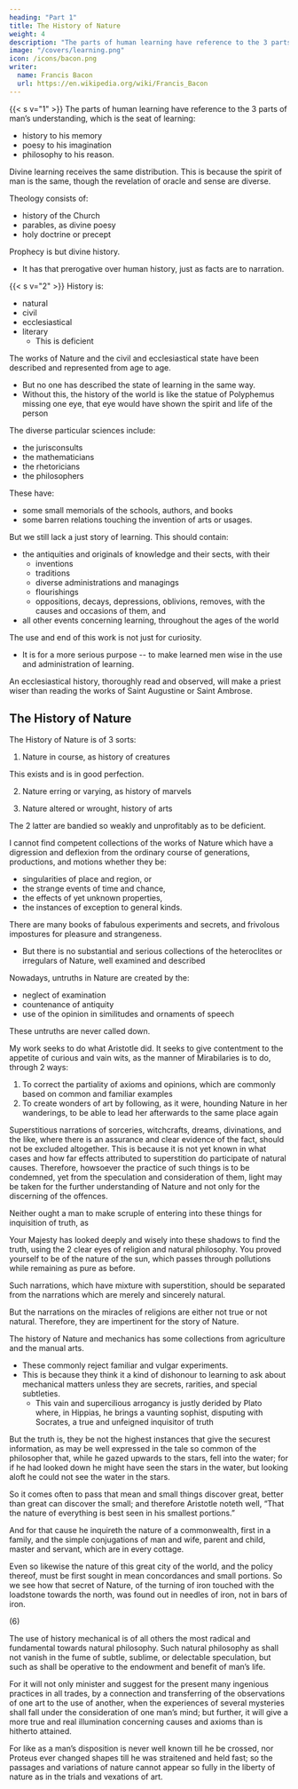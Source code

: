 ```yaml
---
heading: "Part 1"
title: The History of Nature
weight: 4
description: "The parts of human learning have reference to the 3 parts of man’s understanding, which is the seat of learning"
image: "/covers/learning.png"
icon: /icons/bacon.png
writer:
  name: Francis Bacon
  url: https://en.wikipedia.org/wiki/Francis_Bacon
---
```



{{< s v="1" >}} The parts of human learning have reference to the 3 parts of man’s understanding, which is the seat of learning:
- history to his memory
- poesy to his imagination
- philosophy to his reason.  

Divine learning receives the same distribution. This is because the spirit of man is the same, though the revelation of oracle and sense are diverse. 

Theology consists of:
- history of the Church
- parables, as divine poesy
- holy doctrine or precept

Prophecy is but divine history. 
- It has that prerogative over human history, just as facts are to narration.  <!-- the narration may be before the fact as well as after. -->


{{< s v="2" >}} History is:
- natural
- civil
- ecclesiastical
- literary
  - This is deficient

<!-- The first three are extant. The fourth is deficient.   -->

<!-- For no man hath propounded to himself the general state of learning to be  -->

The works of Nature and the civil and ecclesiastical state have been described and represented from age to age.
- But no one has described the state of learning in the same way.
- Without this, the history of the world is like the statue of Polyphemus missing one eye, that eye would have shown the spirit and life of the person 
<!-- with his eye out, that part being wanting which doth most show .  -->

The diverse particular sciences include: 
- the jurisconsults
- the mathematicians
- the rhetoricians
- the philosophers

These have:
- some small memorials of the schools, authors, and books
- some barren relations touching the invention of arts or usages.  

But we still lack a just story of learning. This should contain:
- the antiquities and originals of knowledge and their sects, with their
  - inventions
  - traditions
  - diverse administrations and managings
  - flourishings
  - oppositions, decays, depressions, oblivions, removes, with the causes and occasions of them, and
-  all other events concerning learning, throughout the ages of the world


The use and end of this work is not just for curiosity<!--  or satisfaction of those that are the lovers of learning, -->.
- It is for a more serious purpose -- to make learned men wise in the use and administration of learning. 

An ecclesiastical history, thoroughly read and observed, will make a <!-- divine --> priest wiser than reading the works of Saint Augustine or Saint Ambrose. <!-- is ’s works that will make so wise a divine as  -->

<!-- , and the same reason is of learning. -->

<!-- (3) -->

## The History of Nature

The History of Nature is of 3 sorts:

1. Nature in course, as history of creatures

This exists and is in good perfection.

2. Nature erring or varying, as history of marvels

3. Nature altered or wrought, history of arts

The 2 latter are bandied so weakly and unprofitably as to be deficient.  

I cannot find competent collections of the works of Nature which have a digression and deflexion from the ordinary course of generations, productions, and motions whether they be:
- singularities of place and region, or
- the strange events of time and chance,
- the effects of yet unknown properties,
- the instances of exception to general kinds. 

There are many books of fabulous experiments and secrets, and frivolous impostures for pleasure and strangeness. 
- But there is no substantial and serious collections of the heteroclites or irregulars of Nature, well examined and described
<!-- , specially not with due rejection of fables and popular errors.  -->

Nowadays, untruths in Nature are created by the:
- neglect of examination
- countenance of antiquity
- use of the opinion in similitudes and ornaments of speech

These untruths are never called down.

<!-- (4)  -->

My work seeks to do what Aristotle did. It seeks to give contentment to the appetite of curious and vain wits, as the manner of Mirabilaries is to do, through 2 ways:

<!-- The use of this work, honoured with a precedent in Aristotle, is nothing less than to  -->

1. To correct the partiality of axioms and opinions, which are commonly based on common and familiar examples 
2. To create wonders of art by following, as it were, hounding Nature in her wanderings, to be able to lead her afterwards to the same place again

<!-- the other because from the wonders of Nature is the nearest intelligence and passage towards the wonders of art, for it is no more but by following and,  -->

<!-- Neither am I of opinion, in this history of marvels, that  -->

Superstitious narrations of sorceries, witchcrafts, dreams, divinations, and the like, where there is an assurance and clear evidence of the fact, should not be excluded altogether. This is because it is not yet known in what cases and how far effects attributed to superstition do participate of natural causes. Therefore, howsoever the practice of such things is to be condemned, yet from the speculation and consideration of them, light may be taken for the further understanding of Nature and not only for the discerning of the offences.   

Neither ought a man to make scruple of entering into these things for inquisition of truth, as 

Your Majesty has looked deeply and wisely into these shadows to find the truth, using the 2 clear eyes of religion and natural philosophy. You  proved yourself to be of the nature of the sun, which passes through pollutions while remaining as pure as before.

Such narrations, which have mixture with superstition, should be separated from the narrations which are merely and sincerely natural. 

But the narrations on the miracles of religions are either not true or not natural. Therefore, they are impertinent for the story of Nature.

<!-- (5)  -->

<!-- , wrought or mechanical, -->
The history of Nature and mechanics has some collections from agriculture and the manual arts. 
- These commonly reject familiar and vulgar experiments.
- This is because they think it a kind of dishonour to learning to ask about mechanical matters unless they are secrets, rarities, and special subtleties.
  - This vain and supercilious arrogancy is justly derided by Plato where, in Hippias, he brings a vaunting sophist, disputing with Socrates, a true and unfeigned inquisitor of truth
<!-- - ; where, the subject being touching beauty, Socrates, after his wandering manner of inductions, put first an example of a fair virgin, and then of a fair horse, and then of a fair pot well glazed, whereat Hippias was offended, and said, “More than for courtesy’s sake, he did think much to dispute with any that did allege such base and sordid instances.” Whereunto Socrates answereth, “You have reason, and it becomes you well, being a man so trim in your vestments,” &c., and so goeth on in an irony.   -->

But the truth is, they be not the highest instances that give the securest information, as may be well expressed in the tale so common of the philosopher that, while he gazed upwards to the stars, fell into the water; for if he had looked down he might have seen the stars in the water, but looking aloft he could not see the water in the stars.

So it comes often to pass that mean and small things discover great, better than great can discover the small; and therefore Aristotle noteth well, “That the nature of everything is best seen in his smallest portions.”  

And for that cause he inquireth the nature of a commonwealth, first in a family, and the simple conjugations of man and wife, parent and child, master and servant, which are in every cottage.  

Even so likewise the nature of this great city of the world, and the policy thereof, must be first sought in mean concordances and small portions.  So we see how that secret of Nature, of the turning of iron touched with the loadstone towards the north, was found out in needles of iron, not in bars of iron.

(6) 

The use of history mechanical is of all others the most radical and fundamental towards natural philosophy. Such natural philosophy as shall not vanish in the fume of subtle, sublime, or delectable speculation, but such as shall be operative to the endowment and benefit of man’s life.  

For it will not only minister and suggest for the present many ingenious practices in all trades, by a connection and transferring of the observations of one art to the use of another, when the experiences of several mysteries shall fall under the consideration of one man’s mind; but further, it will give a more true and real illumination concerning causes and axioms than is hitherto attained.

For like as a man’s disposition is never well known till he be crossed, nor Proteus ever changed shapes till he was straitened and held fast; so the passages and variations of nature cannot appear so fully in the liberty of nature as in the trials and vexations of art.
